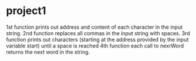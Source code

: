 # project1
1st function prints out address and content of each character in the input string.
2nd function replaces all commas in the input string with spaces.
3rd function prints out characters (starting at the address provided by the input variable start) until a space is reached 
4th function each call to nexrWord returns the next word in the string.
